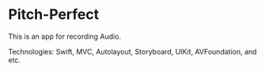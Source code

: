 # Pitch-Perfect
This is an app for recording Audio. 

Technologies: Swift, MVC, Autolayout, Storyboard, UIKit, AVFoundation, and etc. 

